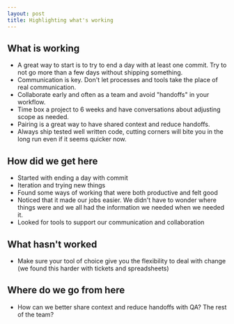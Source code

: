 ```yaml
---
layout: post
title: Highlighting what's working
---
```


## What is working
- A great way to start is to try to end a day with at least one commit. Try to not go more than a few days without shipping something.
- Communication is key. Don't let processes and tools take the place of real communication.
- Collaborate early and often as a team and avoid "handoffs" in your workflow.
- Time box a project to 6 weeks and have conversations about adjusting scope as needed.
- Pairing is a great way to have shared context and reduce handoffs.
- Always ship tested well written code, cutting corners will bite you in the long run even if it seems quicker now.

## How did we get here

- Started with ending a day with commit
- Iteration and trying new things
- Found some ways of working that were both productive and felt good
- Noticed that it made our jobs easier. We didn't have to wonder where things were and we all had the information we needed when we needed it.
- Looked for tools to support our communication and collaboration

## What hasn't worked
- Make sure your tool of choice give you the flexibility to deal with change (we found this harder with tickets and spreadsheets)

## Where do we go from here
- How can we better share context and reduce handoffs with QA? The rest of the team?
